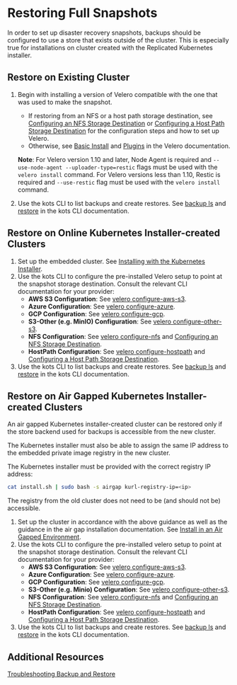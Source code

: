 # Restoring Full Snapshots

In order to set up disaster recovery snapshots, backups should be configured to use a store that exists outside of the cluster.
This is especially true for installations on cluster created with the Replicated Kubernetes installer.

## Restore on Existing Cluster

1. Begin with installing a version of Velero compatible with the one that was used to make the snapshot.
    * If restoring from an NFS or a host path storage destination, see [Configuring an NFS Storage Destination](snapshots-configuring-nfs) or [Configuring a Host Path Storage Destination](snapshots-configuring-hostpath) for the configuration steps and how to set up Velero.
    * Otherwise, see [Basic Install](https://velero.io/docs/v1.10/basic-install/) and [Plugins](https://velero.io/plugins/) in the Velero documentation.

    **Note**: For Velero version 1.10 and later, Node Agent is required and `--use-node-agent --uploader-type=restic` flags must be used with the `velero install` command. For Velero versions less than 1.10, Restic is required and `--use-restic` flag must be used with the `velero install` command.

1. Use the kots CLI to list backups and create restores. See [backup ls](../reference/kots-cli-backup-ls/) and [restore](../reference/kots-cli-restore-index/) in the kots CLI documentation.

## Restore on Online Kubernetes Installer-created Clusters

1. Set up the embedded cluster. See [Installing with the Kubernetes Installer](installing-embedded-cluster).
1. Use the kots CLI to configure the pre-installed Velero setup to point at the snapshot storage destination.
    Consult the relevant CLI documentation for your provider:
    * **AWS S3 Configuration**: See [velero configure-aws-s3](../reference/kots-cli-velero-configure-aws-s3/).
    * **Azure Configuration**: See [velero configure-azure](../reference/kots-cli-velero-configure-azure/).
    * **GCP Configuration**: See [velero configure-gcp](../reference/kots-cli-velero-configure-gcp/).
    * **S3-Other (e.g. MinIO) Configuration**: See [velero configure-other-s3](../reference/kots-cli-velero-configure-other-s3/).
    * **NFS Configuration**: See [velero configure-nfs](../reference/kots-cli-velero-configure-nfs/) and [Configuring an NFS Storage Destination](snapshots-configuring-nfs).
    * **HostPath Configuration**: See [velero configure-hostpath](../reference/kots-cli-velero-configure-hostpath/) and [Configuring a Host Path Storage Destination](snapshots-configuring-hostpath).
1. Use the kots CLI to list backups and create restores. See [backup ls](../reference/kots-cli-backup-ls/) and [restore](../reference/kots-cli-restore-index/) in the kots CLI documentation.

## Restore on Air Gapped Kubernetes Installer-created Clusters

An air gapped Kubernetes installer-created cluster can be restored only if the store backend used for backups is accessible from the new cluster.

The Kubernetes installer must also be able to assign the same IP address to the embedded private image registry in the new cluster.

The Kubernetes installer must be provided with the correct registry IP address:

```bash
cat install.sh | sudo bash -s airgap kurl-registry-ip=<ip>
```

The registry from the old cluster does not need to be (and should not be) accessible.

1. Set up the cluster in accordance with the above guidance as well as the guidance in the air gap installation documentation. See [Install in an Air Gapped Environment](installing-embedded-cluster#air-gap).
1. Use the kots CLI to configure the pre-installed velero setup to point at the snapshot storage destination.
    Consult the relevant CLI documentation for your provider:
    * **AWS S3 Configuration**: See [velero configure-aws-s3](../reference/kots-cli-velero-configure-aws-s3/).
    * **Azure Configuration**: See [velero configure-azure](../reference/kots-cli-velero-configure-azure/).
    * **GCP Configuration**: See [velero configure-gcp](../reference/kots-cli-velero-configure-gcp/).
    * **S3-Other (e.g. Minio) Configuration**: See [velero configure-other-s3](../reference/kots-cli-velero-configure-other-s3/).
    * **NFS Configuration**: See [velero configure-nfs](../reference/kots-cli-velero-configure-nfs/) and [Configuring an NFS Storage Destination](snapshots-configuring-nfs).
    * **HostPath Configuration**: See [velero configure-hostpath](../reference/kots-cli-velero-configure-hostpath/) and [Configuring a Host Path Storage Destination](snapshots-configuring-hostpath).
1. Use the kots CLI to list backups and create restores. See [backup ls](../reference/kots-cli-backup-ls/) and [restore](../reference/kots-cli-restore-index/) in the kots CLI documentation.

## Additional Resources

[Troubleshooting Backup and Restore](snapshots-troubleshooting-backup-restore)
